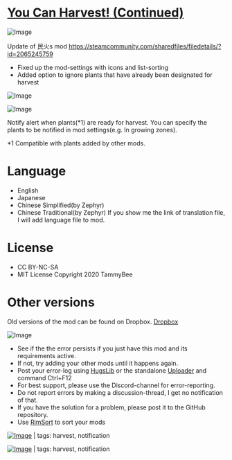 # [You Can Harvest! (Continued)](https://steamcommunity.com/sharedfiles/filedetails/?id=3378783644)

![Image](https://i.imgur.com/buuPQel.png)

Update of 民火s mod https://steamcommunity.com/sharedfiles/filedetails/?id=2065245759

- Fixed up the mod-settings with icons and list-sorting
- Added option to ignore plants that have already been designated for harvest

![Image](https://i.imgur.com/pufA0kM.png)
	
![Image](https://i.imgur.com/Z4GOv8H.png)

Notify alert when plants(*1) are ready for harvest.
You can specify the plants to be notified in mod settings(e.g. In growing zones).

*1 Compatible with plants added by other mods.

# Language

- English
- Japanese
- Chinese Simplified(by Zephyr)
- Chinese Traditional(by Zephyr)
If you show me the link of translation file, I will add language file to mod.

# License

- CC BY-NC-SA
- MIT License
Copyright 2020 TammyBee

# Other versions

Old versions of the mod can be found on Dropbox.
[Dropbox](https://www.dropbox.com/sh/nhw9awu5ixm2onv/AAAejGAmkVhLfVsk-vBL9Z4ua?dl=0)

![Image](https://i.imgur.com/PwoNOj4.png)



-  See if the the error persists if you just have this mod and its requirements active.
-  If not, try adding your other mods until it happens again.
-  Post your error-log using [HugsLib](https://steamcommunity.com/workshop/filedetails/?id=818773962) or the standalone [Uploader](https://steamcommunity.com/sharedfiles/filedetails/?id=2873415404) and command Ctrl+F12
-  For best support, please use the Discord-channel for error-reporting.
-  Do not report errors by making a discussion-thread, I get no notification of that.
-  If you have the solution for a problem, please post it to the GitHub repository.
-  Use [RimSort](https://github.com/RimSort/RimSort/releases/latest) to sort your mods

 

[![Image](https://img.shields.io/github/v/release/emipa606/YouCanHarvest?label=latest%20version&style=plastic&color=9f1111&labelColor=black)](https://steamcommunity.com/sharedfiles/filedetails/changelog/) | tags: harvest,  notification 

[![Image](https://img.shields.io/github/v/release/emipa606/YouCanHarvest?label=latest%20version&style=plastic&color=9f1111&labelColor=black)](https://steamcommunity.com/sharedfiles/filedetails/changelog/3378783644) | tags: harvest,  notification
